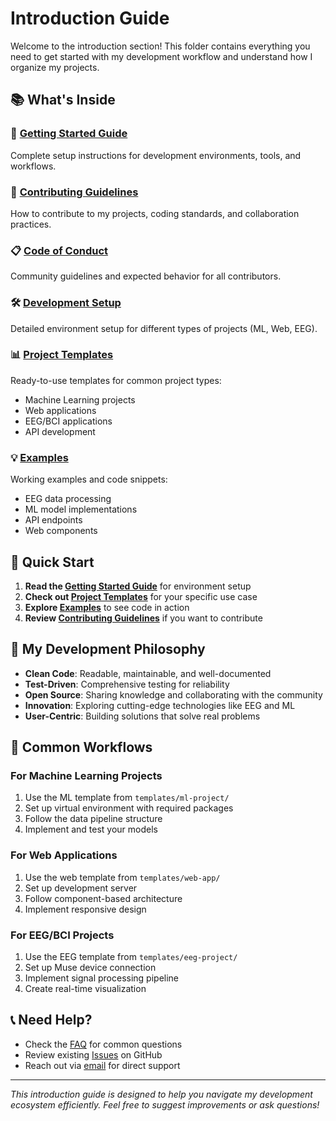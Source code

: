 # Introduction Guide

Welcome to the introduction section! This folder contains everything you need to get started with my development workflow and understand how I organize my projects.

## 📚 What's Inside

### 📖 [Getting Started Guide](guides/getting-started.md)
Complete setup instructions for development environments, tools, and workflows.

### 🤝 [Contributing Guidelines](guides/contributing.md)
How to contribute to my projects, coding standards, and collaboration practices.

### 📋 [Code of Conduct](guides/code-of-conduct.md)
Community guidelines and expected behavior for all contributors.

### 🛠️ [Development Setup](docs/development-setup.md)
Detailed environment setup for different types of projects (ML, Web, EEG).

### 📊 [Project Templates](templates/)
Ready-to-use templates for common project types:
- Machine Learning projects
- Web applications
- EEG/BCI applications
- API development

### 💡 [Examples](examples/)
Working examples and code snippets:
- EEG data processing
- ML model implementations
- API endpoints
- Web components

## 🚀 Quick Start

1. **Read the [Getting Started Guide](guides/getting-started.md)** for environment setup
2. **Check out [Project Templates](templates/)** for your specific use case
3. **Explore [Examples](examples/)** to see code in action
4. **Review [Contributing Guidelines](guides/contributing.md)** if you want to contribute

## 🎯 My Development Philosophy

- **Clean Code**: Readable, maintainable, and well-documented
- **Test-Driven**: Comprehensive testing for reliability
- **Open Source**: Sharing knowledge and collaborating with the community
- **Innovation**: Exploring cutting-edge technologies like EEG and ML
- **User-Centric**: Building solutions that solve real problems

## 🔧 Common Workflows

### For Machine Learning Projects
1. Use the ML template from `templates/ml-project/`
2. Set up virtual environment with required packages
3. Follow the data pipeline structure
4. Implement and test your models

### For Web Applications
1. Use the web template from `templates/web-app/`
2. Set up development server
3. Follow component-based architecture
4. Implement responsive design

### For EEG/BCI Projects
1. Use the EEG template from `templates/eeg-project/`
2. Set up Muse device connection
3. Implement signal processing pipeline
4. Create real-time visualization

## 📞 Need Help?

- Check the [FAQ](docs/faq.md) for common questions
- Review existing [Issues](https://github.com/SatyamPalkar) on GitHub
- Reach out via [email](mailto:your-email@example.com) for direct support

---

*This introduction guide is designed to help you navigate my development ecosystem efficiently. Feel free to suggest improvements or ask questions!*
